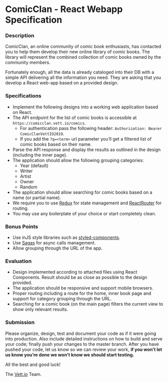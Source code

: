 # ComicClan - React Webapp Specification

### Description


ComicClan, an online community of comic book enthusiasts, has contacted you to help them develop their new online library of comic books. The library will represent the combined collection of comic books owned by the community members.

Fortunately enough, all the data is already cataloged into their DB with a simple API delivering all the information you need. They are asking that you develop a React web-app based on a provided design.


### Specifications

- Implement the following designs into a working web application based on React.
- The API endpoint for the list of comic books is accessible at `https://comicclan.vett.io/comics`. 
  - For authentication pass the following header:  `Authorization: Bearer ComicClanVettIO2019`.
  - If you add the `?q=<term>` url parameter you’ll get a filtered list of comic books based on their name.
- Parse the API response and display the results as outlined in the design (including the inner page).
- The application should allow the following grouping categories:
  - Year (default)
  - Writer
  - Artist
  - Owner
  - Random
- The application should allow searching for comic books based on a name (or partial name).
- We require you to use [Redux](https://redux.js.org/) for state management and [ReactRouter](https://reacttraining.com/react-router/web/guides/quick-start) for routing.
- You may use any boilerplate of your choice or start completely clean.

### Bonus Points

- Use inJS style libraries such as [styled-components](https://www.styled-components.com/).
- Use [Sagas](https://redux-saga.js.org/) for async calls management.
- Allow grouping through the URL of the app.


### Evaluation

- Design implemented according to attached files using React Components. Result should be as close as possible to the design provided.
- The application should be responsive and support mobile browsers.
- Proper routing including a route for the home, inner book page and support for category grouping through the URL.
- Searching for a comic book (on the main page) filters the current view to show only relevant results.


### Submission

Please organize, design, test and document your code as if it were going into production. Also include detailed instructions on how to build and serve your code;  finally push your changes to the master branch. After you have pushed your code, let us know so we can review your work, **if you won’t let us know you’re done we won’t know we should start testing.**

All the best and good luck!

The [Vett.io](https://vett.io) Team.
